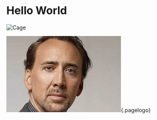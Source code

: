 <!-- TITLE: General -->
<!-- SUBTITLE: A quick summary of General -->

# Hello World

<img src="https://www.placecage.com/200/300" alt="Cage"/>

![200](/uploads/200 "200"){.pagelogo}